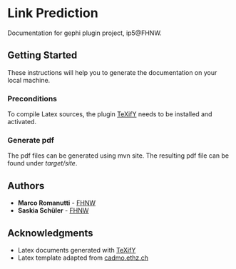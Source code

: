 # Link Prediction
Documentation for gephi plugin project, ip5@FHNW.

## Getting Started

These instructions will help you to generate the documentation on your local machine.

### Preconditions

To compile Latex sources, the plugin [TeXifY](https://plugins.jetbrains.com/plugin/9473-texify-idea) needs to be installed and activated.

### Generate pdf

The pdf files can be generated using mvn site. The resulting pdf file can be found under *target/site*.

## Authors

* **Marco Romanutti** - [FHNW](https://github.com/romanutti)
* **Saskia Schüler** - [FHNW](https://github.com/saskiasch)

## Acknowledgments

* Latex documents generated with [TeXifY](https://plugins.jetbrains.com/plugin/9473-texify-idea)
* Latex template adapted from [cadmo.ethz.ch](https://www.cadmo.ethz.ch/education/thesis/template.html)
